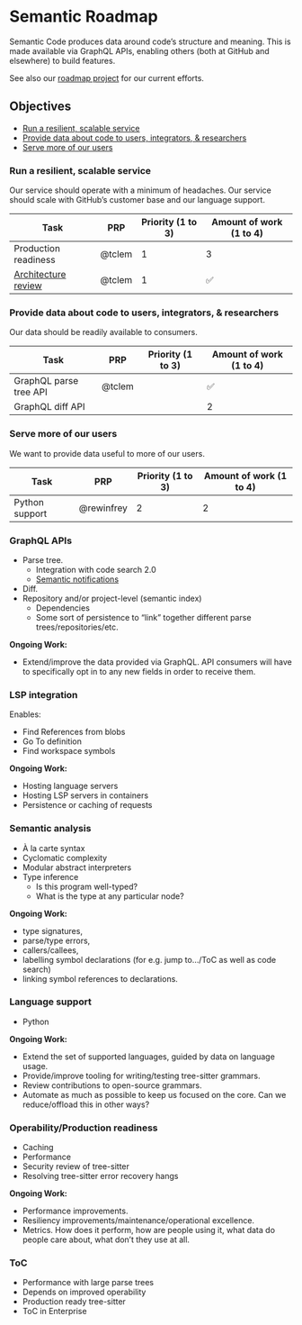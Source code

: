 # Semantic Roadmap

Semantic Code produces data around code’s structure and meaning. This is made available via GraphQL APIs, enabling others (both at GitHub and elsewhere) to build features.

See also our [roadmap project][] for our current efforts.


## Objectives

- [Run a resilient, scalable service](#run-a-resilient-scalable-service)
- [Provide data about code to users, integrators, & researchers](#provide-data-about-code-to-users-integrators--researchers)
- [Serve more of our users](#serve-more-of-our-users)


### Run a resilient, scalable service

Our service should operate with a minimum of headaches. Our service should scale with GitHub’s customer base and our language support.

Task                    | PRP    | Priority (1 to 3) | Amount of work (1 to 4)
----                    | ---    | ----------------- | -----------------------
Production readiness    | @tclem | 1                 | 3
[Architecture review][] | @tclem | 1                 | ✅

[Architecture review]: https://github.com/github/architecture/issues/12


### Provide data about code to users, integrators, & researchers

Our data should be readily available to consumers.

Task                   | PRP    | Priority (1 to 3) | Amount of work (1 to 4)
----                   | ---    | ----------------- | -----------------------
GraphQL parse tree API | @tclem |                   | ✅
GraphQL diff API       |        |                   | 2


### Serve more of our users

We want to provide data useful to more of our users.

Task           | PRP        | Priority (1 to 3) | Amount of work (1 to 4)
----           | ---        | ----------------- | -----------------------
Python support | @rewinfrey | 2                 | 2



### GraphQL APIs

- Parse tree.
  - Integration with code search 2.0
  - [Semantic notifications](https://github.com/github/semantic-diff/issues/744)
- Diff.
- Repository and/or project-level (semantic index)
  - Dependencies
  - Some sort of persistence to “link” together different parse trees/repositories/etc.

**Ongoing Work:**

- Extend/improve the data provided via GraphQL. API consumers will have to specifically opt in to any new fields in order to receive them.


### LSP integration

Enables:

- Find References from blobs
- Go To definition
- Find workspace symbols

**Ongoing Work:**

- Hosting language servers
- Hosting LSP servers in containers
- Persistence or caching of requests


### Semantic analysis

- À la carte syntax
- Cyclomatic complexity
- Modular abstract interpreters
- Type inference
  - Is this program well-typed?
  - What is the type at any particular node?

**Ongoing Work:**

- type signatures,
- parse/type errors,
- callers/callees,
- labelling symbol declarations (for e.g. jump to…/ToC as well as code search)
- linking symbol references to declarations.


### Language support

- Python

**Ongoing Work:**

- Extend the set of supported languages, guided by data on language usage.
- Provide/improve tooling for writing/testing tree-sitter grammars.
- Review contributions to open-source grammars.
- Automate as much as possible to keep us focused on the core. Can we reduce/offload this in other ways?


### Operability/Production readiness

- Caching
- Performance
- Security review of tree-sitter
- Resolving tree-sitter error recovery hangs

**Ongoing Work:**
- Performance improvements.
- Resiliency improvements/maintenance/operational excellence.
- Metrics. How does it perform, how are people using it, what data do people care about, what don’t they use at all.


### ToC

- Performance with large parse trees
- Depends on improved operability
- Production ready tree-sitter
- ToC in Enterprise


[roadmap project]: https://github.com/github/semantic-diff/projects/5
